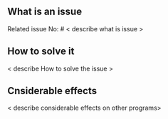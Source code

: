 ## What is an issue
Related issue No: #
< describe what is issue >

## How to solve it
< describe How to solve the issue >

## Cnsiderable effects
< describe considerable effects on other programs>